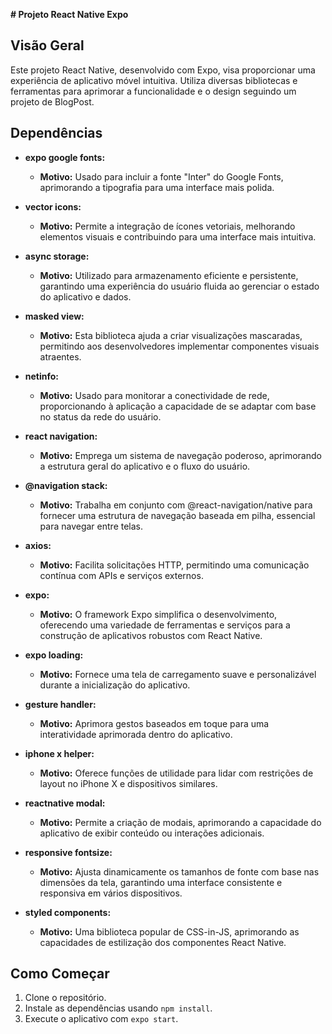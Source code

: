 **# Projeto React Native Expo**

## Visão Geral
Este projeto React Native, desenvolvido com Expo, visa proporcionar uma experiência de aplicativo móvel intuitiva. Utiliza diversas bibliotecas e ferramentas para aprimorar a funcionalidade e o design seguindo um projeto de BlogPost.

## Dependências

- **expo google fonts:**
    - **Motivo:** Usado para incluir a fonte "Inter" do Google Fonts, aprimorando a tipografia para uma interface mais polida.

- **vector icons:**
    - **Motivo:** Permite a integração de ícones vetoriais, melhorando elementos visuais e contribuindo para uma interface mais intuitiva.

- **async storage:**
    - **Motivo:** Utilizado para armazenamento eficiente e persistente, garantindo uma experiência do usuário fluida ao gerenciar o estado do aplicativo e dados.

- **masked view:**
    - **Motivo:** Esta biblioteca ajuda a criar visualizações mascaradas, permitindo aos desenvolvedores implementar componentes visuais atraentes.

- **netinfo:**
    - **Motivo:** Usado para monitorar a conectividade de rede, proporcionando à aplicação a capacidade de se adaptar com base no status da rede do usuário.

- **react navigation:**
    - **Motivo:** Emprega um sistema de navegação poderoso, aprimorando a estrutura geral do aplicativo e o fluxo do usuário.

- **@navigation stack:**
    - **Motivo:** Trabalha em conjunto com @react-navigation/native para fornecer uma estrutura de navegação baseada em pilha, essencial para navegar entre telas.

- **axios:**
    - **Motivo:** Facilita solicitações HTTP, permitindo uma comunicação contínua com APIs e serviços externos.

- **expo:**
    - **Motivo:** O framework Expo simplifica o desenvolvimento, oferecendo uma variedade de ferramentas e serviços para a construção de aplicativos robustos com React Native.

- **expo loading:**
    - **Motivo:** Fornece uma tela de carregamento suave e personalizável durante a inicialização do aplicativo.

- **gesture handler:**
    - **Motivo:** Aprimora gestos baseados em toque para uma interatividade aprimorada dentro do aplicativo.

- **iphone x helper:**
    - **Motivo:** Oferece funções de utilidade para lidar com restrições de layout no iPhone X e dispositivos similares.

- **reactnative modal:**
    - **Motivo:** Permite a criação de modais, aprimorando a capacidade do aplicativo de exibir conteúdo ou interações adicionais.

- **responsive fontsize:**
    - **Motivo:** Ajusta dinamicamente os tamanhos de fonte com base nas dimensões da tela, garantindo uma interface consistente e responsiva em vários dispositivos.

- **styled components:**
    - **Motivo:** Uma biblioteca popular de CSS-in-JS, aprimorando as capacidades de estilização dos componentes React Native.

## Como Começar
1. Clone o repositório.
2. Instale as dependências usando `npm install`.
3. Execute o aplicativo com `expo start`.
